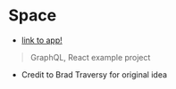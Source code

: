 # Space 
- [link to app!](https://glacial-basin-99844.herokuapp.com/)
> GraphQL, React example project
- Credit to Brad Traversy for original idea